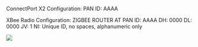 
ConnectPort X2 Configuration:
    PAN ID: AAAA
    
XBee Radio Configuration:
    ZIGBEE ROUTER AT
    PAN ID: AAAA
    DH: 0000
    DL: 0000
    JV: 1
    NI: Unique ID, no spaces, alphanumeric only
    
![](https://github.com/bjepson/StrataWineABC/raw/master/station.jpg)